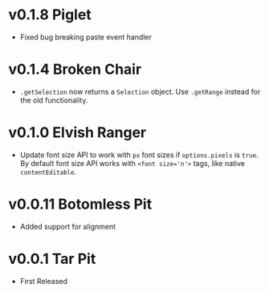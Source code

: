 # v0.1.8 Piglet

- Fixed bug breaking paste event handler

# v0.1.4 Broken Chair

- `.getSelection` now returns a `Selection` object. Use `.getRange` instead for the old functionality.

# v0.1.0 Elvish Ranger

- Update font size API to work with `px` font sizes if `options.pixels` is `true`. By default font size API works with `<font size='n'>` tags, like native `contentEditable`.

# v0.0.11 Botomless Pit

- Added support for alignment

# v0.0.1 Tar Pit

- First Released
